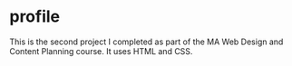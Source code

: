 # profile
This is the second project I completed as part of the MA Web Design and Content Planning course. It uses HTML and CSS.
